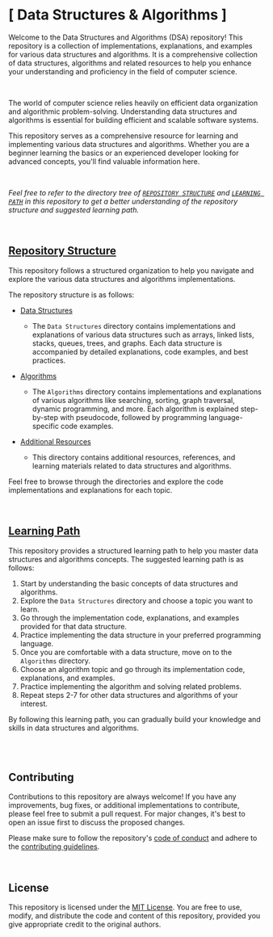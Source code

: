 # [ Data Structures & Algorithms ] 

Welcome to the Data Structures and Algorithms (DSA) repository! This repository is a collection of implementations, explanations, and examples for various data structures and algorithms. It is a comprehensive collection of data structures, algorithms and related resources to help you enhance your understanding and proficiency in the field of computer science.

<br>

The world of computer science relies heavily on efficient data organization and algorithmic problem-solving. Understanding data structures and algorithms is essential for building efficient and scalable software systems.

This repository serves as a comprehensive resource for learning and implementing various data structures and algorithms. Whether you are a beginner learning the basics or an experienced developer looking for advanced concepts, you'll find valuable information here.

<br>

_Feel free to refer to the directory tree of [`REPOSITORY STRUCTURE`](./STRUCTURE.md) and [`LEARNING PATH`](./LEARNING_PATH.md) in this repository to get a better understanding of the repository structure and suggested learning path._


<br>

## [Repository Structure](STRUCTURE.md)

This repository follows a structured organization to help you navigate and explore the various data structures and algorithms implementations.

The repository structure is as follows:

- [Data Structures](Data%20Structures)
    - The `Data Structures` directory contains implementations and explanations of various data structures such as arrays, linked lists, stacks, queues, trees, and graphs. Each data structure is accompanied by detailed explanations, code examples, and best practices.

- [Algorithms](Algorithms)
    - The `Algorithms` directory contains implementations and explanations of various algorithms like searching, sorting, graph traversal, dynamic programming, and more. Each algorithm is explained step-by-step with pseudocode, followed by programming language-specific code examples.

- [Additional Resources](Additional%20Resources)
    - This directory contains additional resources, references, and learning materials related to data structures and algorithms.

Feel free to browse through the directories and explore the code implementations and explanations for each topic.

<br>

## [Learning Path](LEARNING_PATH.md)

This repository provides a structured learning path to help you master data structures and algorithms concepts. The suggested learning path is as follows:

1. Start by understanding the basic concepts of data structures and algorithms.
2. Explore the `Data Structures` directory and choose a topic you want to learn.
3. Go through the implementation code, explanations, and examples provided for that data structure.
4. Practice implementing the data structure in your preferred programming language.
5. Once you are comfortable with a data structure, move on to the `Algorithms` directory.
6. Choose an algorithm topic and go through its implementation code, explanations, and examples.
7. Practice implementing the algorithm and solving related problems.
8. Repeat steps 2-7 for other data structures and algorithms of your interest.

By following this learning path, you can gradually build your knowledge and skills in data structures and algorithms.



<br>
<br>

## Contributing

Contributions to this repository are always welcome! If you have any improvements, bug fixes, or additional implementations to contribute, please feel free to submit a pull request. For major changes, it's best to open an issue first to discuss the proposed changes.

Please make sure to follow the repository's [code of conduct](CODE_OF_CONDUCT.md) and adhere to the [contributing guidelines](CONTRIBUTING.md).


<br>

## License

This repository is licensed under the [MIT License](LICENSE). You are free to use, modify, and distribute the code and content of this repository, provided you give appropriate credit to the original authors.

